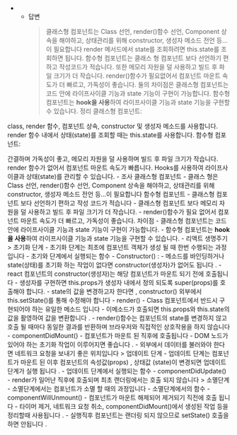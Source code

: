 -   -   답변
        > 클래스형 컴포넌트는 Class 선언, render()함수 선언, Component 상속을 해야하고, 상태관리를 위해 constructor, 생성자 메소드 전언 등…이 필요합니다
        > render 메서드에서 state를 조회하려면 this.state를 조회하면 됩니다.
        > 함수형 컴포넌트는 클래스 형 컴포넌트 보다 선언하기 편하고 작성코드가 적습니다.
        > 또한 메모리 자원을 덜 사용하고 빌드 후 파일 크기가 더 작습니다.
        > render()함수가 필요없어서 컴포넌트 마운트 속도가 더 빠르고, 가독성이 좋습니다.
        > 둘의 차이점은 클래스형 컴포넌트는 코드 안에 라이프사이클 기능과 state 기능이 구현이 가능합니다.
        > 함수형 컴포넌트는 **hook을 사용**하여 라이프사이클 기능과 state 기능을 구현할 수 있습니다.
        > 정리
        > 클래스형 컴포넌트:

class, render 함수, 컴포넌트 상속, constructor 및 생성자 메소드를 사용합니다.
render 함수 내에서 상태(state)를 조회할 때는 this.state를 사용합니다.
함수형 컴포넌트:

간결하며 가독성이 좋고, 메모리 자원을 덜 사용하며 빌드 후 파일 크기가 작습니다.
render 함수가 없어서 컴포넌트 마운트 속도가 빠릅니다.
Hooks를 사용하여 라이프사이클과 상태(state)를 관리할 수 있습니다. - 조사
클래스형 컴포넌트 - 클래스 형은 Class 선언, render()함수 선언, Component 상속을 해야하고, 상태관리를 위해 constructor, 생성자 메소드 전언 등…이 필요합니다
함수형 컴포넌트 - 클래스형 컴포넌트 보다 선언하기 편하고 작성 코드가 적습니다 - 클래스형 컴포넌트 보다 메모리 자원을 덜 사용하고 빌드 후 파일 크기가 더 작습니다. - render()함수가 필요 없어서 컴포넌트 마운트 속도가 더 빠르고, 가독성이 좋습니다.
차이점 - 클래스형 컴포넌트는 코드 안에 라이프사이클 기능과 state 기능이 구현이 가능합니다. - 함수형 컴포넌트는 **hook을 사용**하여 라이프사이클 기능과 state 기능을 구현할 수 있습니다. - 리액트 생명주기 > 초기화 단계 - 초기화 단계는 최초에 컴포넌트 객체가 생성 될 때 한번 수행되는 과정입니다 - 초기와 단계에서 실행되는 함수 - Constructor() : - 메소드를 바인딩하거나 state(상태)를 초기화 하는 작업이 없다면 constructor(생성자)가 없어도 됩니다 . - react 컴포넌트의 constructor(생성자)는 해당 컴포넌트가 마운트 되기 전에 호출됩니다 - 생성자를 구현하면 this.props가 생성자 내에서 정의 되도록 super(props)를 호출해야 합니다. - state의 값을 변경하고자 한다면 , constructor() 외부에서 this.setState()를 통해 수정해야 합니다 - render() - Class 컴포넌트에서 반드시 구현되어야 하는 유일한 메소드 입니다 - 이메소드가 호출되면 this.props와 this.state의 값을 활영하여 값을 변환합니다 . - render()함수는 컴포넌트의 state를 변경하지 않고 호출 될 때마다 동일한 결과를 반환하며 브라우저와 직접적인 상호작용을 하지 않습니다 - componentDidMount() - 컴포넌트가 마운트 된 직후에 호출됩니다 - DOM 노드가 있어야 하는 초기화 작업이 이루어지면 좋습니다 . - 외부에서 데이터를 불러와야 한다면 네트워크 요청을 보내기 좋은 위치입니다 > 업데이트 단계 - 업데이트 단계는 컴포넌트가 마운트 된 이후 컴포넌트의 속성값(props) , 상태값 (state)이 변경되면 업데이트 단계가 실행 됩니다 . - 업데이트 단계에서 실행되는 함수 - componentDidUpdate() - render가 일어난 직후에 호출되며 최초 랜더링에서는 호출 되지 않습니다 > 소멸단계 - 소멸단계에서는 컴포넌트가 소멸 할 때의 과정입니다 - 소멸단계에서의 함수 - componentWillUnmount() - 컴포넌트가 마운트 해제되어 제거되기 직전에 호출 됩니다 - 타이머 제거, 네트워크 요청 취소, componentDidMount()에서 생성된 작업 등을 정리할때 사용됩니다 . - 실행직후 컴포넌트는 랜더링 되지 않으므로 setState() 호출을 하면 안됩니다 .
